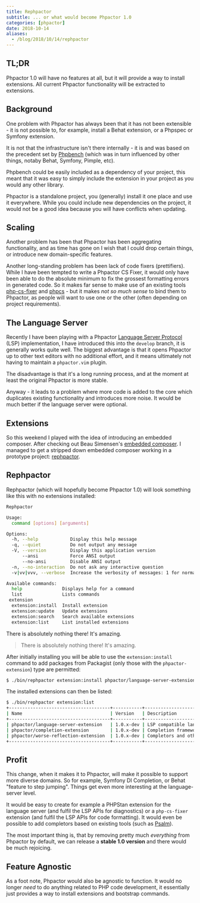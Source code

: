```yaml
---
title: Rephpactor
subtitle: ... or what would become Phpactor 1.0
categories: [phpactor]
date: 2018-10-14
aliases:
  - /blog/2018/10/14/rephpactor
---
```


TL;DR
-----

Phpactor 1.0 will have no features at all, but it will provide a way to install
extensions. All current Phpactor functionality will be extracted to extensions.

Background
----------

One problem with Phpactor has always been that it has not been extensible - it
is not possible to, for example, install a Behat extension, or a Phpspec or
Symfony extension.

It is not that the infrastructure isn't there internally - it is and was based
on the precedent set by [Phpbench](https://github.com/phpbench/phpbench)
(which was in turn influenced by other things, notaby Behat, Symfony, Pimple,
etc).

Phpbench could be easily included as a dependency of your project, this meant
that it was easy to simply include the extension in your project as you would
any other library.

Phpactor is a standalone project, you (generally) install it one place and use
it everywhere. While you could include new dependencies on the project, it
would not be a good idea because you will have conflicts when updating.

Scaling
-------

Another problem has been that Phpactor has been aggregating functionality, and
as time has gone on I wish that I could drop certain things, or introduce new
domain-specific features.

Another long-standing problem has been lack of code fixers (prettifiers).
While I have been tempted to write a Phpactor CS Fixer, it would only have
been able to do the absolute minimum to fix the grossest formatting errors in
generated code. So it makes far sense to make use of an existing tools
[php-cs-fixer](https://github.com/FriendsOfPHP/PHP-CS-Fixer) and
[phpcs](https://github.com/squizlabs/PHP_CodeSniffer) - but it makes _not so
much sense_ to bind them to Phpactor, as people will want to use one or the
other (often depending on project requirements).

The Language Server
-------------------

Recently I have been playing with a Phpactor
[Language
Server Protocol](https://microsoft.github.io/language-server-protocol/specification) (LSP) implementation, I have introduced this into the `develop`
branch, it is generally works quite well. The biggest advantage is that it
opens Phpactor up to other text editors with no additional effort, and it means
ultimately not having to maintain a `phpactor.vim` plugin.

The disadvantage is that it's a long running process, and at the moment at
least the original Phpactor is more stable.

Anyway - it leads to a problem where more code is added to the core which
duplicates existing functionality and introduces more noise. It would be much
better if the language server were optional.

Extensions
----------

So this weekend I played with the idea of introducing an embedded composer.
After checking out Beau Simensen's
[embedded composer](https://github.com/dflydev/dflydev-embedded-composer). I
managed to get a stripped down embedded composer working in a prototype project: [rephpactor](https://github.com/phpactor/rephpactor).

Rephpactor
----------

Rephpactor (which will hopefully become Phpactor 1.0) will look something like this with no extensions installed:

```bash
Rephpactor

Usage:
  command [options] [arguments]

Options:
  -h, --help            Display this help message
  -q, --quiet           Do not output any message
  -V, --version         Display this application version
      --ansi            Force ANSI output
      --no-ansi         Disable ANSI output
  -n, --no-interaction  Do not ask any interactive question
  -v|vv|vvv, --verbose  Increase the verbosity of messages: 1 for normal output, 2 for more verbose output and 3 for debug

Available commands:
  help               Displays help for a command
  list               Lists commands
 extension
  extension:install  Install extension
  extension:update   Update extensions
  extension:search   Search available extensions
  extension:list     List installed extensions
```

There is absolutely nothing there! It's amazing.

> There is absolutely nothing there! It's amazing.

After initially installing you will be able to use the `extension:install`
command to add packages from Packagist (only those with the
`phpactor-extension`) type are permitted:

```bash
$ ./bin/rephpactor extension:install phpactor/language-server-extension
```

The installed extensions can then be listed:

```bash
$ ./bin/rephpactor extension:list
+--------------------------------------+-----------+--------------------------------------+
| Name                                 | Version   | Description                          |
+--------------------------------------+-----------+--------------------------------------+
| phpactor/language-server-extension   | 1.0.x-dev | LSP compatible language server       |
| phpactor/completion-extension        | 1.0.x-dev | Completion framework                 |
| phpactor/worse-reflection-extension  | 1.0.x-dev | Completors and other terrbile things |
+--------------------------------------+-----------+--------------------------------------+
```

Profit
------

This change, when it makes it to Phpactor, will make it possible to support
more diverse domains. So for example, Symfony DI Completion, or Behat "feature
to step jumping". Things get even more interesting at the language-server level.

It would be easy to create for example a PHPStan extension for the language
server (and fulfil the LSP APIs for diagnostics) or a `php-cs-fixer` extension (and
fulfil the LSP APIs for code formatting). It would even be possible to add
completors based on existing tools (such as [Psalm](https://getpsalm.org/)).

The most important thing is, that by removing pretty much _everything_ from
Phpactor by default, we can release a **stable 1.0 version** and there would be
much rejoicing.

Feature Agnostic
----------------

As a foot note, Phpactor would also be agnostic to function. It would no longer
_need_ to do anything related to PHP code development, it essentially just
provides a way to install extensions and bootstrap commands.
